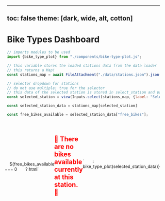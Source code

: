 <!-- PROVIDED: This controls the theme of the page! [OPTIONAL] Feel free to change and play around with the theme to find one you like for this page! -->
<!-- HINT: Reference the documentation given in the instructions! -->
---
toc: false
theme: [dark, wide, alt, cotton]
---



<!-- PROVIDED: Header/Page Title -->
# Bike Types Dashboard



<!-- PROVIDED Code: Imports the component used for this page's visualization. -->

```js
// imports modules to be used
import {bike_type_plot} from "./components/bike-type-plot.js";
```



<!-- CHALLENGE 4.1 -->
<!-- YOUR TURN: Add code to load the data from stations.json.js-->
<!-- HINT: Use a FileAttachment like we did in Lab 2: Observable Dashboard! -->
<!-- Imports the data from the stations data loader -->
```js
// this variable stores the loaded stations data from the data loader
// this returns a Map!
const stations_map = await FileAttachment("./data/stations.json").json();
```


<!-- CHALLENGE 4.2 -->
<!-- YOUR TURN: Add code to create a dropdown/selector for all the stations in the network -->
<!-- HINT: Reference the documentation given in the instructions! -->
```js
// selector dropdown for stations
// do not use multiple: true for the selector
// this data of the selected station is stored in select_station and passed into bike-type-plot.js component for visualization!
const selected_station = view(Inputs.select(stations_map, {label: "Select a Station"}));
```

 

<!-- PROVIDED code: Displays the visualization you made in bike-type-plot.js.-->
```js
const selected_station_data = stations_map[selected_station]
```

```js
const free_bikes_available = selected_station_data["free_bikes"];
```

<div class="grid grid-cols-1">
  <div class="card" style="display: flex; justify-content: center; align-items: center;">
  <!-- conditionally displays a message or a visualization depending on bike availability at selected station -->
    ${free_bikes_available === 0 
      ? html`<h2 style="color: red;"> 🚫 There are no bikes available currently at this station. 🚫</h2>`
      : bike_type_plot(selected_station_data)}

  </div>
</div>
